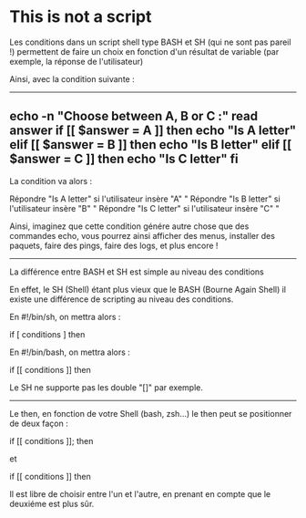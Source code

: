 # This is not a script

Les conditions dans un script shell type BASH et SH (qui ne sont pas pareil !) permettent de faire un choix en fonction d'un résultat de variable (par exemple, la réponse de l'utilisateur)

Ainsi, avec la condition suivante :


------------------------------------
echo -n "Choose between A, B or C :"
read answer
if [[ $answer = A ]]
then
	echo "Is A letter"
elif [[ $answer = B ]]
then
	echo "Is B letter"
elif [[ $answer = C ]]
then
	echo "Is C letter"
fi
------------------------------------

La condition va alors :

Répondre "Is A letter" si l'utilisateur insère "A" "
Répondre "Is B letter" si l'utilisateur insère "B" "
Répondre "Is C letter" si l'utilisateur insère "C" "

Ainsi, imaginez que cette condition génére autre chose que des commandes echo, vous pourrez ainsi afficher des menus, installer des paquets, faire des pings, faire des logs, et plus encore !


------------------------------------------------------------------
La différence entre BASH et SH est simple au niveau des conditions

En effet, le SH (Shell) étant plus vieux que le BASH (Bourne Again Shell) il existe une différence de scripting au niveau des conditions.

En #!/bin/sh, on mettra alors :

if [ conditions ]
then

En #!/bin/bash, on mettra alors :

if [[ conditions ]]
then

Le SH ne supporte pas les double "[]" par exemple.

------------------------------------------------------------------
Le then, en fonction de votre Shell (bash, zsh...) le then peut se
positionner de deux façon :

if [[ conditions ]]; then

et

if [[ conditions ]]
then

Il est libre de choisir entre l'un et l'autre, en prenant en
compte que le deuxiéme est plus sûr.

